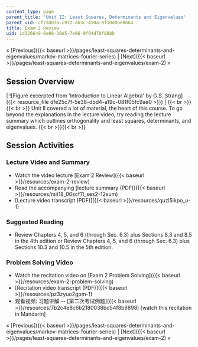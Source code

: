 ```yaml
---
content_type: page
parent_title: 'Unit II: Least Squares, Determinants and Eigenvalues'
parent_uid: cf73d07a-c972-ab3c-450a-0f10d0be0664
title: Exam 2 Review
uid: 1d326649-6e08-30e5-7e06-9f94d70f88bb
---
```


« [Previous]({{< baseurl >}}/pages/least-squares-determinants-and-eigenvalues/markov-matrices-fourier-series) | [Next]({{< baseurl >}}/pages/least-squares-determinants-and-eigenvalues/exam-2) »

Session Overview
----------------

| ![Figure excerpted from 'Introduction to Linear Algebra' by G.S. Strang]({{< resource_file dfe25c7f-5e38-dbd4-a19c-081f05fc9ae0 >}}) |  {{< br >}}{{< br >}} Unit II covered a lot of material, the heart of this course. To go beyond the explanations in the lecture video, try reading the lecture summary which outlines orthogonality and least squares, determinants, and eigenvalues. {{< br >}}{{< br >}}  

Session Activities
------------------

### Lecture Video and Summary

*   Watch the video lecture [Exam 2 Review]({{< baseurl >}}/resources/exam-2-review)
*   Read the accompanying [lecture summary (PDF)]({{< baseurl >}}/resources/mit18_06scf11_ses2-12sum)
*   [Lecture video transcript (PDF)]({{< baseurl >}}/resources/quzl5ikpo_u-1)

### Suggested Reading

*   Review Chapters 4, 5, and 6 (through Sec. 6.3) plus Sections 8.3 and 8.5 in the 4th edition or Review Chapters 4, 5, and 6 (through Sec. 6.3) plus Sections 10.3 and 10.5 in the 5th edition.

### Problem Solving Video

*   Watch the recitation video on [Exam 2 Problem Solving]({{< baseurl >}}/resources/exam-2-problem-solving)
*   [Recitation video transcript (PDF)]({{< baseurl >}}/resources/pz3zyuo2gpm-1)
*   观看视频: 习题讲解 -- [第二次考试例题]({{< baseurl >}}/resources/7b2c4e8c6b2180038bd54f8b9898) \[watch this recitation in Mandarin\]

« [Previous]({{< baseurl >}}/pages/least-squares-determinants-and-eigenvalues/markov-matrices-fourier-series) | [Next]({{< baseurl >}}/pages/least-squares-determinants-and-eigenvalues/exam-2) »